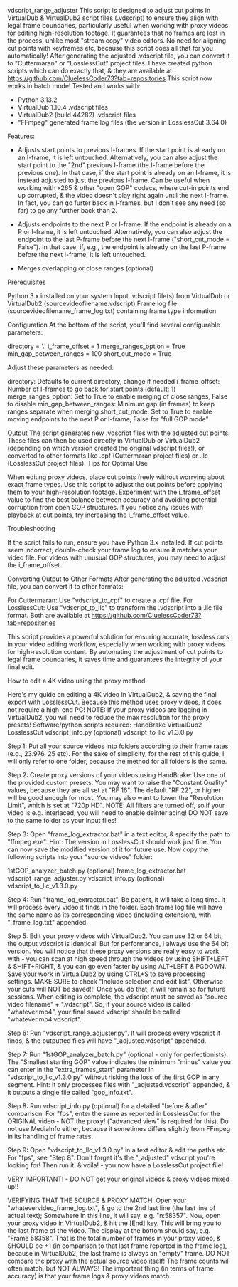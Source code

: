 vdscript_range_adjuster
This script is designed to adjust cut points in VirtualDub & VirtualDub2 script files (.vdscript) to ensure they align with legal frame boundaries, particularly useful when working with proxy videos for editing high-resolution footage. It guarantees that no frames are lost in the process, unlike most "stream copy" video editors. No need for aligning cut points with keyframes etc, because this script does all that for you automatically! After generating the adjusted .vdscript file, you can convert it to "Cuttermaran" or "LosslessCut" project files. I have created python scripts which can do exactly that, & they are available at https://github.com/CluelessCoder73?tab=repositories
This script now works in batch mode!
Tested and works with:
- Python 3.13.2
- VirtualDub 1.10.4 .vdscript files
- VirtualDub2 (build 44282) .vdscript files
- "FFmpeg" generated frame log files (the version in LosslessCut 3.64.0)

Features:

- Adjusts start points to previous I-frames. If the start point is already on an I-frame, it is left untouched. 
Alternatively, you can also adjust the start point to the "2nd" previous I-frame (the I-frame before the previous one). In that case, if the start point is already on an I-frame, it is instead adjusted to just the previous I-frame. Can be useful when working with x265 & other "open GOP" codecs, where cut-in points end up corrupted, & the video doesn't play right again until the next I-frame.
In fact, you can go furter back in I-frames, but I don't see any need (so far) to go any further back than 2.

- Adjusts endpoints to the next P or I-frame. If the endpoint is already on a P or I-frame, it is left untouched.
Alternatively, you can also adjust the endpoint to the last P-frame before the next I-frame ("short_cut_mode = False"). In that case, if, e.g., the endpoint is already on the last P-frame before the next I-frame, it is left untouched.
    
- Merges overlapping or close ranges (optional)

Prerequisites

Python 3.x installed on your system
Input .vdscript file(s) from VirtualDub or VirtualDub2 (sourcevideofilename.vdscript)
Frame log file (sourcevideofilename_frame_log.txt) containing frame type information

Configuration
At the bottom of the script, you'll find several configurable parameters:

directory = '.'
i_frame_offset = 1
merge_ranges_option = True
min_gap_between_ranges = 100
short_cut_mode = True

Adjust these parameters as needed:

directory: Defaults to current directory, change if needed
i_frame_offset: Number of I-frames to go back for start points (default: 1)
merge_ranges_option: Set to True to enable merging of close ranges, False to disable
min_gap_between_ranges: Minimum gap (in frames) to keep ranges separate when merging
short_cut_mode: Set to True to enable moving endpoints to the next P or I-frame, False for "full GOP mode"

Output
The script generates new .vdscript files with the adjusted cut points. These files can then be used directly in VirtualDub or VirtualDub2 (depending on which version created the original vdscript files!), or converted to other formats like .cpf (Cuttermaran project files) or .llc (LosslessCut project files).
Tips for Optimal Use

When editing proxy videos, place cut points freely without worrying about exact frame types.
Use this script to adjust the cut points before applying them to your high-resolution footage.
Experiment with the i_frame_offset value to find the best balance between accuracy and avoiding potential corruption from open GOP structures.
If you notice any issues with playback at cut points, try increasing the i_frame_offset value.

Troubleshooting

If the script fails to run, ensure you have Python 3.x installed.
If cut points seem incorrect, double-check your frame log to ensure it matches your video file.
For videos with unusual GOP structures, you may need to adjust the i_frame_offset.

Converting Output to Other Formats
After generating the adjusted .vdscript file, you can convert it to other formats:

For Cuttermaran: Use "vdscript_to_cpf" to create a .cpf file.
For LosslessCut: Use "vdscript_to_llc" to transform the .vdscript into a .llc file format.
Both are available at https://github.com/CluelessCoder73?tab=repositories

This script provides a powerful solution for ensuring accurate, lossless cuts in your video editing workflow, especially when working with proxy videos for high-resolution content. By automating the adjustment of cut points to legal frame boundaries, it saves time and guarantees the integrity of your final edit.


How to edit a 4K video using the proxy method:

Here's my guide on editing a 4K video in VirtualDub2, & saving the final export with LosslessCut. Because this method uses proxy videos, it does not require a high-end PC! NOTE: If your proxy videos are lagging in VirtualDub2, you will need to reduce the max resolution for the proxy presets!
Software/python scripts required:
HandBrake
VirtualDub2
LosslessCut
vdscript_info.py (optional)
vdscript_to_llc_v1.3.0.py

Step 1:
Put all your source videos into folders according to their frame rates (e.g., 23.976, 25 etc). For the sake of simplicity, for the rest of this guide, I will only refer to one folder, because the method for all folders is the same.

Step 2:
Create proxy versions of your videos using HandBrake: Use one of the provided custom presets. You may want to raise the "Constant Quality" values, because they are all set at "RF 16". The default "RF 22", or higher will be good enough for most. You may also want to lower the "Resolution Limit", which is set at "720p HD". NOTE: All filters are turned off, so if your video is e.g. interlaced, you will need to enable deinterlacing! DO NOT save to the same folder as your input files!

Step 3:
Open "frame_log_extractor.bat" in a text editor, & specify the path to "ffmpeg.exe". Hint: The version in LosslessCut should work just fine. You can now save the modified version of it for future use. Now copy the following scripts into your "source videos" folder:

1stGOP_analyzer_batch.py (optional)
frame_log_extractor.bat
vdscript_range_adjuster.py
vdscript_info.py (optional)
vdscript_to_llc_v1.3.0.py

Step 4:
Run "frame_log_extractor.bat". Be patient, it will take a long time. It will process every video it finds in the folder. Each frame log file will have the same name as its corresponding video (including extension), with "_frame_log.txt" appended.

Step 5:
Edit your proxy videos with VirtualDub2. You can use 32 or 64 bit, the output vdscript is identical. But for performance, I always use the 64 bit version. You will notice that these proxy versions are really easy to work with - you can scan at high speed through the videos by using SHIFT+LEFT & SHIFT+RIGHT, & you can go even faster by using ALT+LEFT & PGDOWN. Save your work in VirtualDub2 by using CTRL+S to save processing settings. MAKE SURE to check "Include selection and edit list", Otherwise your cuts will NOT be saved!!! Once you do that, it will remain so for future sessions. When editing is complete, the vdscript must be saved as "source video filename" + ".vdscript". So, if your source video is called "whatever.mp4", your final saved vdscript should be called "whatever.mp4.vdscript".

Step 6:
Run "vdscript_range_adjuster.py". It will process every vdscript it finds, & the outputted files will have "_adjusted.vdscript" appended.

Step 7:
Run "1stGOP_analyzer_batch.py" (optional - only for perfectionists). The "Smallest starting GOP" value indicates the minimum "minus" value you can enter in the "extra_frames_start" parameter in "vdscript_to_llc_v1.3.0.py" without risking the loss of the first GOP in any segment. Hint: It only processes files with "_adjusted.vdscript" appended, & it outputs a single file called "gop_info.txt".

Step 8: Run vdscript_info.py (optional) for a detailed "before & after" comparison. For "fps", enter the same as reported in LosslessCut for the ORIGINAL video - NOT the proxy! ("advanced view" is required for this). Do not use MediaInfo either, because it sometimes differs slightly from FFmpeg in its handling of frame rates.

Step 9:
Open "vdscript_to_llc_v1.3.0.py" in a text editor & edit the paths etc. For "fps", see "Step 8". Don't forget it's the "_adjusted" vdscript you're looking for! Then run it. & voila! - you now have a LosslessCut project file!



VERY IMPORTANT! - DO NOT get your original videos & proxy videos mixed up!!

VERIFYING THAT THE SOURCE & PROXY MATCH:
Open your "whatevervideo_frame_log.txt", & go to the 2nd last line (the last line of actual text); Somewhere in this line, it will say, e.g. "n:58357".
Now, open your proxy video in VirtualDub2, & hit the [End] key. This will bring you to the last frame of the video. The display at the bottom should say, e.g. "Frame 58358". That is the total number of frames in your proxy video, & SHOULD be +1 (in comparison to that last frame reported in the frame log), because in VirtualDub2, the last frame is always an "empty" frame.
DO NOT compare the proxy with the actual source video itself! The frame counts will often match, but NOT ALWAYS! The important thing (in terms of frame accuracy) is that your frame logs & proxy videos match.